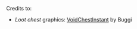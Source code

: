 Credits to:

- *Loot chest* graphics: [VoidChestInstant](https://mods.factorio.com/mod/VoidChestInstant) by Buggi